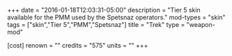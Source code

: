 +++
date = "2016-01-18T12:03:31-05:00"
description = "Tier 5 skin available for the PMM used by the Spetsnaz operators."
mod-types = "skin"
tags = ["skin","Tier 5","PMM","Spetsnaz"]
title = "Trek"
type = "weapon-mod"

[cost]
  renown = ""
  credits = "575"
  units = ""
+++
